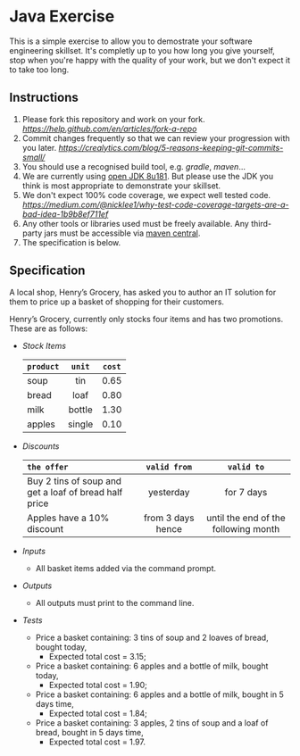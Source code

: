 # Java Exercise

This is a simple exercise to allow you to demostrate your software engineering skillset. It's completly up to you how long you give yourself, stop when you're happy with the quality of your work, but we don't expect it to take too long.

## Instructions
  1. Please fork this repository and work on your fork.
     _https://help.github.com/en/articles/fork-a-repo_
  2. Commit changes frequently so that we can review your progression with you later.
     _https://crealytics.com/blog/5-reasons-keeping-git-commits-small/_
  3. You should use a recognised build tool, e.g. _gradle_, _maven_...
  4. We are currently using [open JDK 8u181](https://cdn.azul.com/zulu/bin/zulu8.31.0.1-jdk8.0.181-win_x64.msi). But please use the JDK you think is most appropriate to demonstrate your skillset. 
  5. We don't expect 100% code coverage, we expect well tested code.
     _https://medium.com/@nicklee1/why-test-code-coverage-targets-are-a-bad-idea-1b9b8ef711ef_
  6. Any other tools or libraries used must be freely available. Any third-party jars must be accessible via [maven central](https://mvnrepository.com/repos/central).
  7. The specification is below.
  
## Specification

A local shop, Henry’s Grocery, has asked you to author an IT solution for them to price up a basket of shopping for their customers.

Henry’s Grocery, currently only stocks four items and has two promotions. These are as follows:

  - _Stock Items_
        
    |  `product` | `unit`   | `cost` |
    | :---  | :---: | :---: |
    |  soup    | tin    | 0.65 |
    |  bread   | loaf   | 0.80 |
    |  milk    | bottle | 1.30 |
    |  apples  | single | 0.10 |

  - _Discounts_
 
    | `the offer` | `valid from` | `valid to` | 
    | :---     | :---: | :---: |    
    | Buy 2 tins of soup and get a loaf of bread half price | yesterday | for 7 days |
    | Apples have a 10% discount | from 3 days hence | until the end of the following month |

  - _Inputs_
    - All basket items added via the command prompt.
  - _Outputs_
    -	All outputs must print to the command line.
     
  - _Tests_
     - Price a basket containing: 3 tins of soup and 2 loaves of bread, bought today, 
       - Expected total cost = 3.15;
     - Price a basket containing: 6 apples and a bottle of milk, bought today, 
       - Expected total cost = 1.90;
     - Price a basket containing: 6 apples and a bottle of milk, bought in 5 days time,
       - Expected total cost = 1.84;
     - Price a basket containing: 3 apples, 2 tins of soup and a loaf of bread, bought in 5 days time,
       - Expected total cost = 1.97.
 
 
